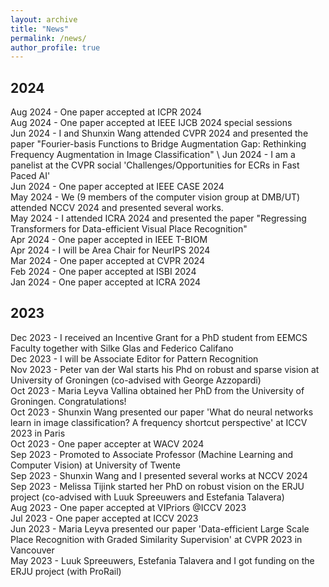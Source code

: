 ```yaml
---
layout: archive
title: "News"
permalink: /news/
author_profile: true
---
```


2024
------
Aug 2024 - One paper accepted at ICPR 2024 \
Aug 2024 - One paper accepted at IEEE IJCB 2024 special sessions \
Jun 2024 - I and Shunxin Wang attended CVPR 2024 and presented the paper "Fourier-basis Functions to Bridge Augmentation Gap: Rethinking Frequency Augmentation in Image Classification" \ 
Jun 2024 - I am a panelist at the CVPR social 'Challenges/Opportunities for ECRs in Fast Paced AI' \
Jun 2024 - One paper accepted at IEEE CASE 2024 \
May 2024 - We (9 members of the computer vision group at DMB/UT) attended NCCV 2024 and presented several works. \
May 2024 - I attended ICRA 2024 and presented the paper "Regressing Transformers for Data-efficient Visual Place Recognition" \
Apr 2024 - One paper accepted in IEEE T-BIOM \
Apr 2024 - I will be Area Chair for NeurIPS 2024 \
Mar 2024 - One paper accepted at CVPR 2024 \
Feb 2024 - One paper accepted at ISBI 2024 \
Jan 2024 - One paper accepted at ICRA 2024 

2023
------
Dec 2023 - I received an Incentive Grant for a PhD student from EEMCS Faculty together with Silke Glas and Federico Califano \
Dec 2023 - I will be Associate Editor for Pattern Recognition \
Nov 2023 - Peter van der Wal starts his Phd on robust and sparse vision at University of Groningen (co-advised with George Azzopardi) \
Oct 2023 - Maria Leyva Vallina obtained her PhD from the University of Groningen. Congratulations! \
Oct 2023 - Shunxin Wang presented our paper 'What do neural networks learn in image classification? A frequency shortcut perspective' at ICCV 2023 in Paris \
Oct 2023 - One paper accepter at WACV 2024   \
Sep 2023 - Promoted to Associate Professor (Machine Learning and Computer Vision) at University of Twente \
Sep 2023 - Shunxin Wang and I presented several works at NCCV 2024 \
Sep 2023 - Melissa Tijink started her PhD on robust vision on the ERJU project (co-advised with Luuk Spreeuwers and Estefania Talavera) \
Aug 2023 - One paper accepted at VIPriors @ICCV 2023 \
Jul 2023 - One paper accepted at ICCV 2023 \
Jun 2023 - Maria Leyva presented our paper 'Data-efficient Large Scale Place Recognition with Graded Similarity Supervision' at CVPR 2023 in Vancouver \
May 2023 - Luuk Spreeuwers, Estefania Talavera and I got funding on the ERJU project (with ProRail)
